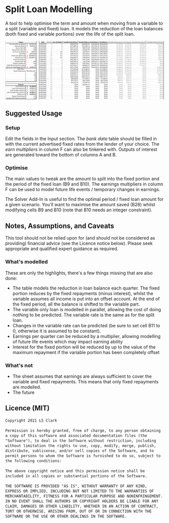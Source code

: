 # Split Loan Modelling

A tool to help optimise the term and amount when moving from a variable to a split (variable and fixed) loan. It models the reduction of the loan balances (both fixed and variable portions) over the life of the split loan.

![Example Screenshot](Screenshot.png "The numbers are all illustrative")

## Suggested Usage

### Setup

Edit the fields in the Input section. The _bank data_ table should be filled in with the current advertised fixed rates from the lender of your choice. The _earn multipliers_ in column F can also be tinkered with. Outputs of interest are generated toward the bottom of columns A and B.

### Optimise
The main values to tweak are the amount to split into the fixed portion and the period of the fixed loan (B9 and B10). The earnings multipliers in column F can be used to model future life events / temporary changes in earnings.

The Solver Add-In is useful to find the optimal period / fixed loan amount for a given scenario. You'll want to maximise the amount saved (B28) whilst modifying cells B9 and B10 (note that B10 needs an integer constraint).

## Notes, Assumptions, and Caveats

This tool should not be relied upon for (and should not be considered as providing) financial advice (see the Licence notice below). Please seek appropriate and qualified expert guidance as required.

### What's modelled

These are only the highlights, there's a few things missing that are also done:
- The table models the reduction in loan balance each quarter. The fixed portion reduces by the fixed repayments (minus interest), whilst the variable assumes all income is put into an offset account. At the end of the fixed period, all the balance is shifted to the variable part.
- The variable only loan is modelled in parallel, allowing the cost of doing nothing to be predicted. The variable rate is the same as for the split loan.
- Changes in the variable rate can be predicted (be sure to set cell B11 to 0, otherwise it is assumed to be constant).
- Earnings per quarter can be reduced by a multiplier, allowing modelling of future life events which may impact earning ability
- Interest for the fixed portion will be reduced by up to the value of the maximum repayment if the variable portion has been completely offset 

### What's not

- The sheet assumes that earnings are always sufficient to cover the variable and fixed repayments. This means that only fixed repayments are modelled.
- The future

## Licence (MIT)
````
Copyright 2021 LS Clark

Permission is hereby granted, free of charge, to any person obtaining a copy of this software and associated documentation files (the "Software"), to deal in the Software without restriction, including without limitation the rights to use, copy, modify, merge, publish, distribute, sublicense, and/or sell copies of the Software, and to permit persons to whom the Software is furnished to do so, subject to the following conditions:

The above copyright notice and this permission notice shall be included in all copies or substantial portions of the Software.

THE SOFTWARE IS PROVIDED "AS IS", WITHOUT WARRANTY OF ANY KIND, EXPRESS OR IMPLIED, INCLUDING BUT NOT LIMITED TO THE WARRANTIES OF MERCHANTABILITY, FITNESS FOR A PARTICULAR PURPOSE AND NONINFRINGEMENT. IN NO EVENT SHALL THE AUTHORS OR COPYRIGHT HOLDERS BE LIABLE FOR ANY CLAIM, DAMAGES OR OTHER LIABILITY, WHETHER IN AN ACTION OF CONTRACT, TORT OR OTHERWISE, ARISING FROM, OUT OF OR IN CONNECTION WITH THE SOFTWARE OR THE USE OR OTHER DEALINGS IN THE SOFTWARE.
````